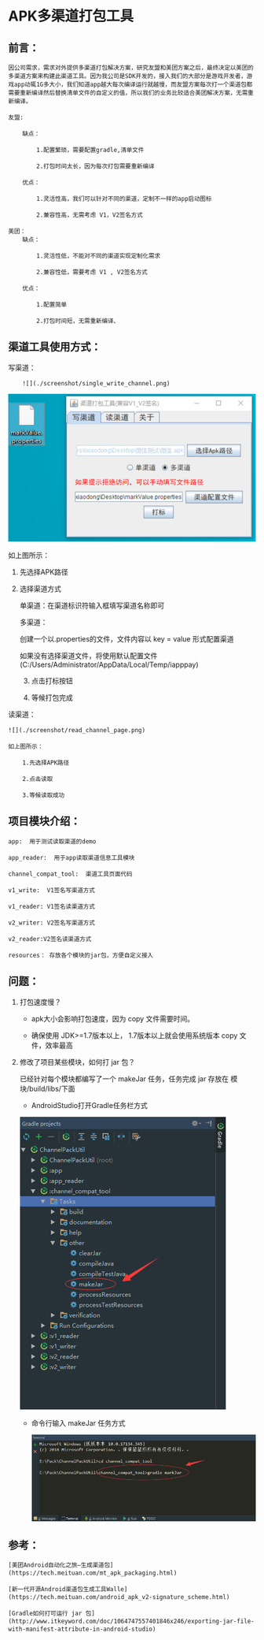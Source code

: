 # APK多渠道打包工具
## 前言：
	因公司需求，需求对外提供多渠道打包解决方案，研究友盟和美团方案之后，最终决定以美团的多渠道方案来构建此渠道工具。因为我公司是SDK开发的，接入我们的大部分是游戏开发者，游戏app动辄1G多大小，我们知道app越大每次编译运行就越慢，而友盟方案每次打一个渠道包都需要重新编译然后替换清单文件的自定义的值，所以我们的业务比较适合美团解决方案，无需重新编译。

	友盟:
	
		缺点：
	
			1.配置繁琐，需要配置gradle,清单文件
	
			2.打包时间太长，因为每次打包需要重新编译
	
		优点：
	
			1.灵活性高，我们可以针对不同的渠道，定制不一样的app启动图标
	
			2.兼容性高，无需考虑 V1，V2签名方式
	
	美团：  
		缺点：
	
			1.灵活性低，不能对不同的渠道实现定制化需求
	
			2.兼容性低，需要考虑 V1 , V2签名方式
	
		优点：
	
			1.配置简单
	
			2.打包时间短，无需重新编译、

## 渠道工具使用方式：

写渠道：
      

 		![](./screenshot/single_write_channel.png)

![](./screenshot/more_write_channel.png)       							

如上图所示：

1. 先选择APK路径

2. 选择渠道方式

   单渠道：在渠道标识符输入框填写渠道名称即可

   多渠道：

   	创建一个以.properties的文件，文件内容以 key = value 形式配置渠道
   	
   	如果没有选择渠道文件，将使用默认配置文件 (C:/Users/Administrator/AppData/Local/Temp/iapppay)

   3. 点击打标按钮

   4. 等候打包完成

读渠道：

	![](./screenshot/read_channel_page.png)
	
	如上图所示：
	
		1.先选择APK路径
	
		2.点击读取
	
		3.等候读取成功

## 项目模块介绍：

	app:  用于测试读取渠道的demo
	
	app_reader:  用于app读取渠道信息工具模块
	
	channel_compat_tool:  渠道工具页面代码
	
	v1_write:  V1签名写渠道方式
	
	v1_reader: V1签名读渠道方式
	
	v2_writer: V2签名写渠道方式
	
	v2_reader:V2签名读渠道方式
	
	resources： 存放各个模块的jar包，方便自定义接入

## 问题：

1. 打包速度慢？

   - apk大小会影响打包速度，因为 copy 文件需要时间。

   - 确保使用 JDK>=1.7版本以上， 1.7版本以上就会使用系统版本 copy 文件，效率最高

2. 修改了项目某些模块，如何打 jar 包？

   已经针对每个模块都编写了一个 makeJar 任务，任务完成 jar 存放在 模块/build/libs/下面

   - AndroidStudio打开Gradle任务栏方式

   ![](./screenshot/makeJar.png)

   - 命令行输入 makeJar 任务方式

     ![](./screenshot/makeJar2.png)


## 参考：

	[美团Android自动化之旅—生成渠道包](https://tech.meituan.com/mt_apk_packaging.html)
	
	[新一代开源Android渠道包生成工具Walle](https://tech.meituan.com/android_apk_v2-signature_scheme.html)
	
	[Gradle如何打可运行 jar 包](http://www.itkeyword.com/doc/1064747557401846x246/exporting-jar-file-with-manifest-attribute-in-android-studio)

